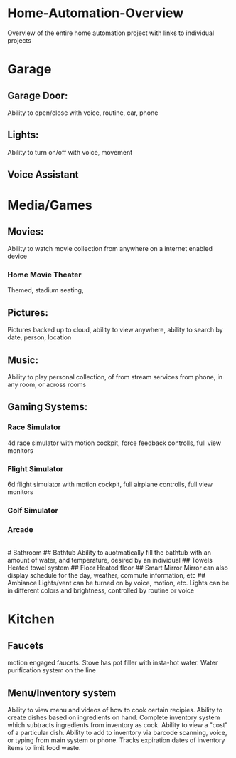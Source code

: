 # Home-Automation-Overview
Overview of the entire home automation project with links to individual projects

# Garage
## Garage Door:  
Ability to open/close with voice, routine, car, phone
## Lights:  
Ability to turn on/off with voice, movement
## Voice Assistant

# Media/Games
## Movies:  
Ability to watch movie collection from anywhere on a internet enabled device
### Home Movie Theater
Themed, stadium seating, 
## Pictures:  
Pictures backed up to cloud, ability to view anywhere, ability to search by date, person, location
## Music:
Ability to play personal collection, of from stream services from phone, in any room, or across rooms
## Gaming Systems:
### Race Simulator
4d race simulator with motion cockpit, force feedback controlls, full view monitors
### Flight Simulator
6d flight simulator with motion cockpit, full airplane controlls, full view monitors
### Golf Simulator
### Arcade
<br>
# Bathroom
## Bathtub
Ability to auotmatically fill the bathtub with an amount of water, and temperature, desired by an individual
## Towels
Heated towel system
## Floor
Heated floor
## Smart Mirror
Mirror can also display schedule for the day, weather, commute information, etc
## Ambiance
Lights/vent can be turned on by voice, motion, etc.  Lights can be in different colors and brightness, controlled by routine or voice

# Kitchen
## Faucets
motion engaged faucets.  Stove has pot filler with insta-hot water.  Water purification system on the line
## Menu/Inventory system
Ability to view menu and videos of how to cook certain recipies.  Ability to create dishes based on ingredients on hand.  Complete inventory system which subtracts ingredients from inventory as cook.  Ability to view a "cost" of a particular dish.  Ability to add to inventory via barcode scanning, voice, or typing from main system or phone.  Tracks expiration dates of inventory items to limit food waste.  
